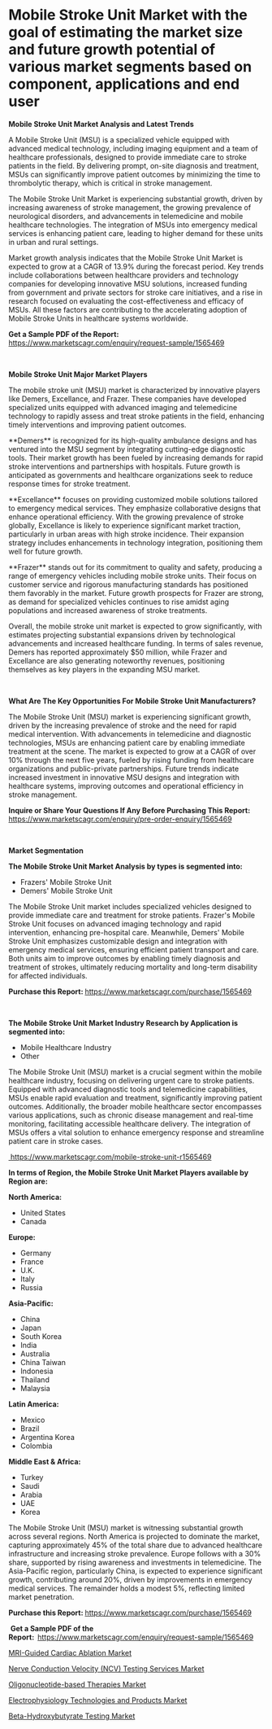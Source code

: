 <p><h1>Mobile Stroke Unit Market with the goal of estimating the market size and future growth potential of various market segments based on component, applications and end user</h1></p><p><strong>Mobile Stroke Unit Market Analysis and Latest Trends</strong></p>
<p><p>A Mobile Stroke Unit (MSU) is a specialized vehicle equipped with advanced medical technology, including imaging equipment and a team of healthcare professionals, designed to provide immediate care to stroke patients in the field. By delivering prompt, on-site diagnosis and treatment, MSUs can significantly improve patient outcomes by minimizing the time to thrombolytic therapy, which is critical in stroke management.</p><p>The Mobile Stroke Unit Market is experiencing substantial growth, driven by increasing awareness of stroke management, the growing prevalence of neurological disorders, and advancements in telemedicine and mobile healthcare technologies. The integration of MSUs into emergency medical services is enhancing patient care, leading to higher demand for these units in urban and rural settings.</p><p>Market growth analysis indicates that the Mobile Stroke Unit Market is expected to grow at a CAGR of 13.9% during the forecast period. Key trends include collaborations between healthcare providers and technology companies for developing innovative MSU solutions, increased funding from government and private sectors for stroke care initiatives, and a rise in research focused on evaluating the cost-effectiveness and efficacy of MSUs. All these factors are contributing to the accelerating adoption of Mobile Stroke Units in healthcare systems worldwide.</p></p>
<p><strong>Get a Sample PDF of the Report:&nbsp;</strong> <a href="https://www.marketscagr.com/enquiry/request-sample/1565469?utm_campaign=2012&utm_medium=2&utm_source=Github&utm_content=ia&utm_term=03032025&utm_id=mobile-stroke-unit">https://www.marketscagr.com/enquiry/request-sample/1565469</a></p>
<p>&nbsp;</p>
<p><strong>Mobile Stroke Unit Major Market Players</strong></p>
<p><p>The mobile stroke unit (MSU) market is characterized by innovative players like Demers, Excellance, and Frazer. These companies have developed specialized units equipped with advanced imaging and telemedicine technology to rapidly assess and treat stroke patients in the field, enhancing timely interventions and improving patient outcomes.</p><p>**Demers** is recognized for its high-quality ambulance designs and has ventured into the MSU segment by integrating cutting-edge diagnostic tools. Their market growth has been fueled by increasing demands for rapid stroke interventions and partnerships with hospitals. Future growth is anticipated as governments and healthcare organizations seek to reduce response times for stroke treatment.</p><p>**Excellance** focuses on providing customized mobile solutions tailored to emergency medical services. They emphasize collaborative designs that enhance operational efficiency. With the growing prevalence of stroke globally, Excellance is likely to experience significant market traction, particularly in urban areas with high stroke incidence. Their expansion strategy includes enhancements in technology integration, positioning them well for future growth.</p><p>**Frazer** stands out for its commitment to quality and safety, producing a range of emergency vehicles including mobile stroke units. Their focus on customer service and rigorous manufacturing standards has positioned them favorably in the market. Future growth prospects for Frazer are strong, as demand for specialized vehicles continues to rise amidst aging populations and increased awareness of stroke treatments.</p><p>Overall, the mobile stroke unit market is expected to grow significantly, with estimates projecting substantial expansions driven by technological advancements and increased healthcare funding. In terms of sales revenue, Demers has reported approximately $50 million, while Frazer and Excellance are also generating noteworthy revenues, positioning themselves as key players in the expanding MSU market.</p></p>
<p>&nbsp;</p>
<p><strong>What Are The Key Opportunities For Mobile Stroke Unit Manufacturers?</strong></p>
<p><p>The Mobile Stroke Unit (MSU) market is experiencing significant growth, driven by the increasing prevalence of stroke and the need for rapid medical intervention. With advancements in telemedicine and diagnostic technologies, MSUs are enhancing patient care by enabling immediate treatment at the scene. The market is expected to grow at a CAGR of over 10% through the next five years, fueled by rising funding from healthcare organizations and public-private partnerships. Future trends indicate increased investment in innovative MSU designs and integration with healthcare systems, improving outcomes and operational efficiency in stroke management.</p></p>
<p><strong>Inquire or Share Your Questions If Any Before Purchasing This Report:</strong> <a href="https://www.marketscagr.com/enquiry/pre-order-enquiry/1565469?utm_campaign=2012&utm_medium=2&utm_source=Github&utm_content=ia&utm_term=03032025&utm_id=mobile-stroke-unit">https://www.marketscagr.com/enquiry/pre-order-enquiry/1565469</a></p>
<p>&nbsp;</p>
<p><strong>Market Segmentation</strong></p>
<p><strong>The Mobile Stroke Unit Market Analysis by types is segmented into:</strong></p>
<p><ul><li>Frazers' Mobile Stroke Unit</li><li>Demers' Mobile Stroke Unit</li></ul></p>
<p><p>The Mobile Stroke Unit market includes specialized vehicles designed to provide immediate care and treatment for stroke patients. Frazer's Mobile Stroke Unit focuses on advanced imaging technology and rapid intervention, enhancing pre-hospital care. Meanwhile, Demers' Mobile Stroke Unit emphasizes customizable design and integration with emergency medical services, ensuring efficient patient transport and care. Both units aim to improve outcomes by enabling timely diagnosis and treatment of strokes, ultimately reducing mortality and long-term disability for affected individuals.</p></p>
<p><strong>Purchase this Report:&nbsp;</strong><a href="https://www.marketscagr.com/purchase/1565469?utm_campaign=2012&utm_medium=2&utm_source=Github&utm_content=ia&utm_term=03032025&utm_id=mobile-stroke-unit">https://www.marketscagr.com/purchase/1565469</a></p>
<p>&nbsp;</p>
<p><strong>The Mobile Stroke Unit Market Industry Research by Application is segmented into:</strong></p>
<p><ul><li>Mobile Healthcare Industry</li><li>Other</li></ul></p>
<p><p>The Mobile Stroke Unit (MSU) market is a crucial segment within the mobile healthcare industry, focusing on delivering urgent care to stroke patients. Equipped with advanced diagnostic tools and telemedicine capabilities, MSUs enable rapid evaluation and treatment, significantly improving patient outcomes. Additionally, the broader mobile healthcare sector encompasses various applications, such as chronic disease management and real-time monitoring, facilitating accessible healthcare delivery. The integration of MSUs offers a vital solution to enhance emergency response and streamline patient care in stroke cases.</p></p>
<p><a href="https://www.marketscagr.com/mobile-stroke-unit-r1565469?utm_campaign=2012&utm_medium=2&utm_source=Github&utm_content=ia&utm_term=03032025&utm_id=mobile-stroke-unit">&nbsp;https://www.marketscagr.com/mobile-stroke-unit-r1565469</a></p>
<p><strong>In terms of Region, the Mobile Stroke Unit Market Players available by Region are:</strong></p>
<p>
    <p> <strong> North America: </strong>
        <ul>
            <li>United States</li>
            <li>Canada</li>
        </ul>
        </p> 
    <p> <strong> Europe: </strong>
        <ul>
            <li>Germany</li>
            <li>France</li>
            <li>U.K.</li>
            <li>Italy</li>
            <li>Russia</li>
        </ul>
        </p> 
    <p> <strong> Asia-Pacific: </strong>
        <ul>
            <li>China</li>
            <li>Japan</li>
            <li>South Korea</li>
            <li>India</li>
            <li>Australia</li>
            <li>China Taiwan</li>
            <li>Indonesia</li>
            <li>Thailand</li>
            <li>Malaysia</li>
        </ul>
        </p> 
    <p> <strong> Latin America: </strong>
        <ul>
            <li>Mexico</li>
            <li>Brazil</li>
            <li>Argentina Korea</li>
            <li>Colombia</li>
        </ul>
        </p> 
    <p> <strong> Middle East & Africa: </strong>
        <ul>
            <li>Turkey</li>
            <li>Saudi</li>
            <li>Arabia</li>
            <li>UAE</li>
            <li>Korea</li>
        </ul>
    </p>
    </p>
<p><p>The Mobile Stroke Unit (MSU) market is witnessing substantial growth across several regions. North America is projected to dominate the market, capturing approximately 45% of the total share due to advanced healthcare infrastructure and increasing stroke prevalence. Europe follows with a 30% share, supported by rising awareness and investments in telemedicine. The Asia-Pacific region, particularly China, is expected to experience significant growth, contributing around 20%, driven by improvements in emergency medical services. The remainder holds a modest 5%, reflecting limited market penetration.</p></p>
<p><strong>Purchase this Report: </strong><a href="https://www.marketscagr.com/purchase/1565469?utm_campaign=2012&utm_medium=2&utm_source=Github&utm_content=ia&utm_term=03032025&utm_id=mobile-stroke-unit">https://www.marketscagr.com/purchase/1565469</a></p>
<p>&nbsp;<strong>Get a Sample PDF of the Report:&nbsp;&nbsp;</strong><a href="https://www.marketscagr.com/enquiry/request-sample/1565469?utm_campaign=2012&utm_medium=2&utm_source=Github&utm_content=ia&utm_term=03032025&utm_id=mobile-stroke-unit">https://www.marketscagr.com/enquiry/request-sample/1565469</a></p>
<p><strong></strong></p>
<p><p><a href="https://github.com/penecorodz74/Market-Research-Report-List-1/blob/main/mri-guided-cardiac-ablation-market.md?utm_campaign=2012&utm_medium=2&utm_source=Github&utm_content=ia&utm_term=03032025&utm_id=mobile-stroke-unit">MRI-Guided Cardiac Ablation Market</a></p><p><a href="https://github.com/mayabungard8092/Market-Research-Report-List-1/blob/main/nerve-conduction-velocity-ncv-testing-services-market.md?utm_campaign=2012&utm_medium=2&utm_source=Github&utm_content=ia&utm_term=03032025&utm_id=mobile-stroke-unit">Nerve Conduction Velocity (NCV) Testing Services Market</a></p><p><a href="https://github.com/boysabotzoc/Market-Research-Report-List-1/blob/main/oligonucleotide-based-therapies-market.md?utm_campaign=2012&utm_medium=2&utm_source=Github&utm_content=ia&utm_term=03032025&utm_id=mobile-stroke-unit">Oligonucleotide-based Therapies Market</a></p><p><a href="https://github.com/sadimsamid/Market-Research-Report-List-1/blob/main/electrophysiology-technologies-and-products-market.md?utm_campaign=2012&utm_medium=2&utm_source=Github&utm_content=ia&utm_term=03032025&utm_id=mobile-stroke-unit">Electrophysiology Technologies and Products Market</a></p><p><a href="https://github.com/mathastilley812967/Market-Research-Report-List-1/blob/main/beta-hydroxybutyrate-testing-market.md?utm_campaign=2012&utm_medium=2&utm_source=Github&utm_content=ia&utm_term=03032025&utm_id=mobile-stroke-unit">Beta-Hydroxybutyrate Testing Market</a></p></p>